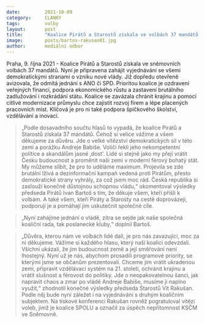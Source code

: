 ```yaml
---
date:         2021-10-09
category:     CLANKY
tags:         volby
layout:       post
title:        "Koalice Pirátů a Starostů získala ve volbách 37 mandátů a začne jednat o vládě"
image:        posts/bartos-rakusan01.jpg
author:       mediální odbor
---
```


 



Praha, 9. října 2021 - Koalice Pirátů a Starostů získala ve sněmovních volbách 37 mandátů. Nyní je připravena zahájit vyjednávání se všemi demokratickými stranami o vzniku nové vlády. Již dopředu otevřeně avizovala, že odmítá jednání s ANO či SPD. Prioritou koalice je ozdravení veřejných financí, podpora ekonomického růstu a zastavení brutálního zadlužování i rozkrádání státu. Koalice se zavázala chránit krajinu a pomocí citlivé modernizace průmyslu chce zajistit rozvoj firem a lépe placených pracovních míst. Klíčová je pro ni také podpora špičkového školství, vzdělávání a inovací.

> „Podle dosavadního součtu hlasů to vypadá, že koalice Pirátů a Starostů získala 37 mandátů. Čehož si velice vážíme a všem děkujeme za důvěru. Jde o velké vítězství demokratických sil v této zemi a porážku Andreje Babiše. Voliči řekli jeho nekompetentní politice a skandálům jasné ‚dost'. Lidé si stejně jako my přejí vrátit Česku budoucnost a proměnit naši zemi v moderní férový bohatý stát. My můžeme slíbit, že pro to uděláme maximum. Projevila se zde brutální lživá a dezinformační kampaň vedená proti Pirátům, přesto demokratické strany vyhrály, za což jsem moc rád. Česká republika si zaslouží konečně důstojnou schopnou vládu,“ okomentoval výsledky předseda Pirátů Ivan Bartoš s tím, že děkuje všem, kteří přišli k volbám. A také všem, kteří Piráty a Starosty na cestě doprovázejí, podporují je a pomáhají jim uskutečnit společné cíle.

> „Nyní zahájíme jednání o vládě, zítra se sejde jak naše společná koaliční rada, tak poslanecké kluby,“ doplnil Bartoš. 

> „Důvěra, kterou nám ve volbách lidé dali, je pro nás zavazující, moc za ni děkujeme. Vážíme si každého hlasu, který naší koalici odevzdali. Všichni ukázali, že jim budoucnost země a její směřování není lhostejný. Nyní už je nás, abychom prosadili programové priority, se kterými jsme se občanům prezentovali. Chceme jim vrátit ukradenou zemi, připravit vzdělávací systém na 21. století, ochránit krajinu a vrátit slušnost a férovost do politiky. Jde o neopakovatelnou šanci, jak napravit chaos a zmar po vládě Andreje Babiše, musíme ji naplno využít,“ zhodnotil konečné výsledky předseda Starostů Vít Rakušan. Podle něj bude nyní záležet i na vyjednávání s druhým koaličním subjektem. Na tiskové konferenci Rakušan rovněž pogratuloval vítězi voleb, jimž je koalice SPOLU a označil za úspěch nepřítomnost KSČM ve Sněmovně.
